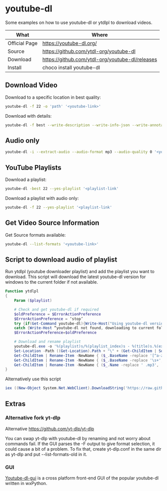 # youtube-dl

Some examples on how to use youtube-dl or ytdlpl to download videos.

| What          | Where                                             |
|---------------|---------------------------------------------------|
| Official Page | <https://youtube-dl.org/>                         |
| Source        | <https://github.com/ytdl-org/youtube-dl>          |
| Download      | <https://github.com/ytdl-org/youtube-dl/releases> |
| Install       | choco install youtube-dl                          |

## Download Video

Download to a specific location in best quality:

``` sh
youtube-dl -f 22 -o 'path' '<youtube-link>'
```

Download with details:

``` sh
youtube-dl -f best --write-description --write-info-json --write-annotations --write-sub --write-thumbnail '<youtube-link>'
```

## Audio only

``` sh
youtube-dl -i --extract-audio --audio-format mp3 --audio-quality 0 '<youtube-link>'
```

## YouTube Playlists

Download a playlist:

``` sh
youtube-dl -best 22 --yes-playlist '<playlist-link'
```

Download a playlist with audio only:

``` sh
youtube-dl -f 22 --yes-playlist '<playlist-link'
```

## Get Video Source Information

Get Source formats available:

``` sh
youtube-dl --list-formats '<youtube-link>'
```

## Script to download audio of playlist

Run ytdlpl (youtube downloader playlist) and add the playlist you want to download.
This script will download the latest youtube-dl version for windows to the current folder if not available.

``` ps1
Function ytdlpl
{
    Param ($playlist)

    # Check and get youtube-dl if required
    $oldPreference = $ErrorActionPreference
    $ErrorActionPreference = ‘stop’
    try {if(Get-Command youtube-dl){Write-Host("Using youtube-dl version " + (Get-Command youtube-dl).Version + " from source: " + (Get-Command youtube-dl).Source)}}
    catch {Write-Host “youtube-dl not found, downloading to current folder... ”; Invoke-WebRequest -Uri "https://youtube-dl.org/downloads/latest/youtube-dl.exe" -OutFile ((Get-Location).Path + "\youtube-dl.exe")}
    $ErrorActionPreference=$oldPreference

    # Download and rename playlist
    youtube-dl.exe -o '%(playlist)s/%(playlist_index)s - %(title)s.%(ext)s' -i --extract-audio --audio-format mp3 --audio-quality 2 --yes-playlist "$playlist"
    Set-Location -Path ((Get-Location).Path + "\" + (Get-ChildItem | Sort-Object LastWriteTime | Select-Object -last 1).Name)
    Get-ChildItem | Rename-Item -NewName { ($_.BaseName -replace '[^a-zA-Z]', ' ') + '.mp3' }
    Get-ChildItem | Rename-Item -NewName { ($_.BaseName -replace '\s+', ' ') + '.mp3' }
    Get-ChildItem | Rename-Item -NewName { ($_.Name -replace ' .mp3', '.mp3')}
}
```

Alternatively use this script

``` ps1
iex ((New-Object System.Net.WebClient).DownloadString('https://raw.githubusercontent.com/FullByte/scripts/main/tools/youtubedl/youtube-dl.ps1'))
```

## Extras

### Alternative fork yt-dlp

Alternative <https://github.com/yt-dlp/yt-dlp>

You can swap yt-dlp with youtube-dl by renaming and not worry about commands fail. If the GUI parses the -F output to give format selection, it could cause a bit of a problem. To fix that, create yt-dlp.conf in the same dir as yt-dlp and put --list-formats-old in it.

### GUI

[Youtube-dl-gui](https://github.com/oleksis/youtube-dl-gui) is a cross platform front-end GUI of the popular youtube-dl written in wxPython.
